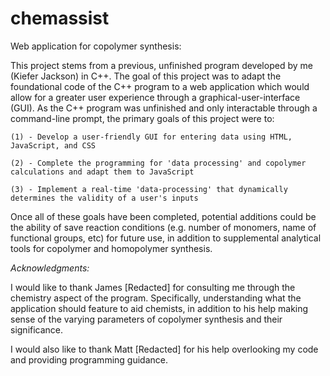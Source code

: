 # chemassist
Web application for copolymer synthesis:

This project stems from a previous, unfinished program developed by me (Kiefer Jackson) in C++.  The goal of this project was to adapt the foundational code of the C++ program to a web application which would allow for a greater user experience through a graphical-user-interface (GUI).  As the C++ program was unfinished and only interactable through a command-line prompt, the primary goals of this project were to:
 
    (1) - Develop a user-friendly GUI for entering data using HTML, JavaScript, and CSS
 
    (2) - Complete the programming for 'data processing' and copolymer calculations and adapt them to JavaScript
 
    (3) - Implement a real-time 'data-processing' that dynamically determines the validity of a user's inputs
    
Once all of these goals have been completed, potential additions could be the ability of save reaction conditions (e.g. number of monomers, name of functional groups, etc) for future use, in addition to supplemental analytical tools for copolymer and homopolymer synthesis.

*Acknowledgments:*

I would like to thank James [Redacted] for consulting me through the chemistry aspect of the program. Specifically, understanding what the application should feature to aid chemists, in addition to his help making sense of the varying parameters of copolymer synthesis and their significance.

I would also like to thank Matt [Redacted] for his help overlooking my code and providing programming guidance.
